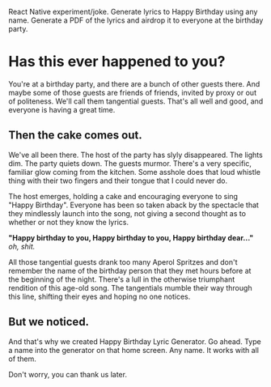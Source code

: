 React Native experiment/joke. Generate lyrics to Happy Birthday using any name. Generate a PDF of the lyrics and airdrop it to everyone at the birthday party.

# Has this ever happened to you?

You're at a birthday party, and there are a bunch of other guests there. And maybe some of those guests are friends of friends, invited by proxy or out of politeness. We'll call them tangential guests. That's all well and good, and everyone is having a great time.

## Then the cake comes out.

We've all been there.
The host of the party has slyly disappeared.
The lights dim.
The party quiets down.
The guests murmor.
There's a very specific, familiar glow coming from the kitchen.
Some asshole does that loud whistle thing with their two fingers and their tongue that I could never do.

The host emerges, holding a cake and encouraging everyone to sing "Happy Birthday". Everyone has been so taken aback by the spectacle that they mindlessly launch into the song, not giving a second thought as to whether or not they know the lyrics.

**"Happy birthday to you,
Happy birthday to you,
Happy birthday dear..."**
*oh, shit.*

All those tangential guests drank too many Aperol Spritzes and don't remember the name of the birthday person that they met hours before at the beginning of the night. There's a lull in the otherwise triumphant rendition of this age-old song. The tangentials mumble their way through this line, shifting their eyes and hoping no one notices.

## But we noticed.

And that's why we created Happy Birthday Lyric Generator.
Go ahead. Type a name into the generator on that home screen.
Any name.
It works with all of them.

Don't worry, you can thank us later.
